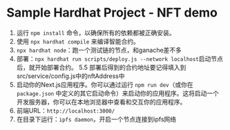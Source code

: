 # Sample Hardhat Project - NFT demo

1. 运行 `npm install` 命令，以确保所有的依赖都被正确安装。
2.  使用 `npx hardhat compile` 来编译智能合约。
4. `npx hardhat node`：跑一个测试链的节点，和ganache差不多
5. 部署：`npx hardhat run scripts/deploy.js --network localhost`启动节点后，就开始部署合约。
  5.5 部署后得到的合约地址要记得填入到src/service/config.js中的nftAddress中
7. 启动你的Next.js应用程序。你可以通过运行 `npm run dev`（或你在 `package.json` 中定义的其它启动命令）来启动你的应用程序。这将启动一个开发服务器，你可以在本地浏览器中查看和交互你的应用程序。
8. 前端URL：`http://localhost:3000/`
9. 在目录下运行：`ipfs daemon`，开启一个节点连接到ipfs网络

